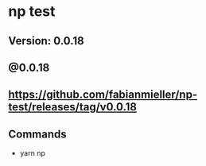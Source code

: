 # np test

## Version: 0.0.18

## @0.0.18

## https://github.com/fabianmieller/np-test/releases/tag/v0.0.18

## Commands
- yarn np